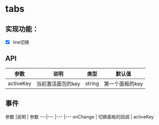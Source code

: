 # tabs

## 实现功能：

- [x] line切换

## API

参数 |说明 | 类型 | 默认值
---|--- |--- |---
activeKey | 当前激活面包的key | string | 第一个面板的key

## 事件

参数 |说明 | 参数
---|--- |--- |---
onChange | 切换面板的回调 | activeKey